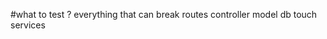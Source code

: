 #what to test ?
    everything that can break
        routes
        controller
        model
        db touch
        services
